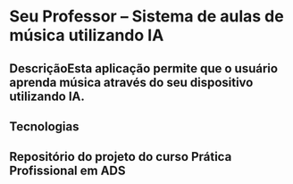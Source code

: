 # Seu Professor – Sistema de aulas de música utilizando IA
## DescriçãoEsta aplicação permite que o usuário aprenda música através do seu dispositivo utilizando IA.
## Tecnologias
## Repositório do projeto do curso Prática Profissional em ADS
